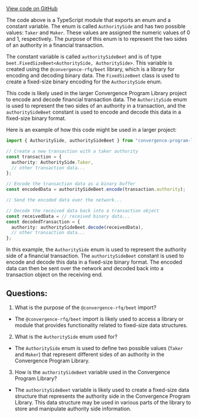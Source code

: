 [View code on GitHub](https://github.com/convergence-rfq/convergence-program-library/rfq/js/generated/types/AuthoritySide.d.ts)

The code above is a TypeScript module that exports an enum and a constant variable. The enum is called `AuthoritySide` and has two possible values: `Taker` and `Maker`. These values are assigned the numeric values of 0 and 1, respectively. The purpose of this enum is to represent the two sides of an authority in a financial transaction. 

The constant variable is called `authoritySideBeet` and is of type `beet.FixedSizeBeet<AuthoritySide, AuthoritySide>`. This variable is created using the `@convergence-rfq/beet` library, which is a library for encoding and decoding binary data. The `FixedSizeBeet` class is used to create a fixed-size binary encoding for the `AuthoritySide` enum. 

This code is likely used in the larger Convergence Program Library project to encode and decode financial transaction data. The `AuthoritySide` enum is used to represent the two sides of an authority in a transaction, and the `authoritySideBeet` constant is used to encode and decode this data in a fixed-size binary format. 

Here is an example of how this code might be used in a larger project:

```typescript
import { AuthoritySide, authoritySideBeet } from "convergence-program-library";

// Create a new transaction with a taker authority
const transaction = {
  authority: AuthoritySide.Taker,
  // other transaction data...
};

// Encode the transaction data as a binary buffer
const encodedData = authoritySideBeet.encode(transaction.authority);

// Send the encoded data over the network...

// Decode the received data back into a transaction object
const receivedData = // received binary data...
const decodedTransaction = {
  authority: authoritySideBeet.decode(receivedData),
  // other transaction data...
};
``` 

In this example, the `AuthoritySide` enum is used to represent the authority side of a financial transaction. The `authoritySideBeet` constant is used to encode and decode this data in a fixed-size binary format. The encoded data can then be sent over the network and decoded back into a transaction object on the receiving end.
## Questions: 
 1. What is the purpose of the `@convergence-rfq/beet` import?
- The `@convergence-rfq/beet` import is likely used to access a library or module that provides functionality related to fixed-size data structures.

2. What is the `AuthoritySide` enum used for?
- The `AuthoritySide` enum is used to define two possible values (`Taker` and `Maker`) that represent different sides of an authority in the Convergence Program Library.

3. How is the `authoritySideBeet` variable used in the Convergence Program Library?
- The `authoritySideBeet` variable is likely used to create a fixed-size data structure that represents the authority side in the Convergence Program Library. This data structure may be used in various parts of the library to store and manipulate authority side information.